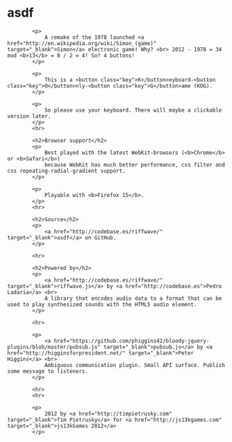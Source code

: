 <h1>asdf</h1>
           
            <p>
                A remake of the 1978 launched <a href="http://en.wikipedia.org/wiki/Simon_(game)" target="_blank">Simon</a> electronic game! Why? <br> 2012 - 1978 = 34 mod <b>13</b> = 8 / 2 = 4! So? 4 buttons! 
            </p>
            
            <p>
                This is a <button class="key">K</button>eyboard-<button class="key">O</button>nly-<button class="key">G</button>ame (KOG).
            </p>
            
            <p>
                So please use your keyboard. There will maybe a clickable version later. 
            </p>
            <hr>
            
            <h2>Browser support</h2>
            <p>
                Best played with the latest WebKit-browsers (<b>Chrome</b> or <b>Safari</b>)
                because WebKit has much better performance, css filter and css repeating-radial-gradient support. 
            </p>
            
            <p>
                Playable with <b>Firefox 15</b>.
            </p>
            <hr>
            
            <h2>Source</h2>
            <p>
                <a href="http://codebase.es/riffwave/" target="_blank">asdf</a> on GitHub.
            </p>
            
            <hr>
            
            <h2>Powered by</h2>
            <p>
                <a href="http://codebase.es/riffwave/" target="_blank">riffwave.js</a> by <a href="http://codebase.es">Pedro Ladaria</a> <br>
                A library that encodes audio data to a format that can be used to play synthesized sounds with the HTML5 audio element.
            </p>
            
            <hr>
            
            <p>
                <a href="https://github.com/phiggins42/bloody-jquery-plugins/blob/master/pubsub.js" target="_blank">pubsub.js</a> by <a href="http://higginsforpresident.net/" target="_blank">Peter Higgins</a> <br>
                Ambiguous communication plugin. Small API surface. Publish some message to listeners.
            </p>
            
            <hr>
            <hr>
            
            <p>
                2012 by <a href="http://timpietrusky.com" target="_blank">Tim Pietrusky</a> for <a href="http://js13kgames.com" target="_blank">js13kGames 2012</a>
            </p>

